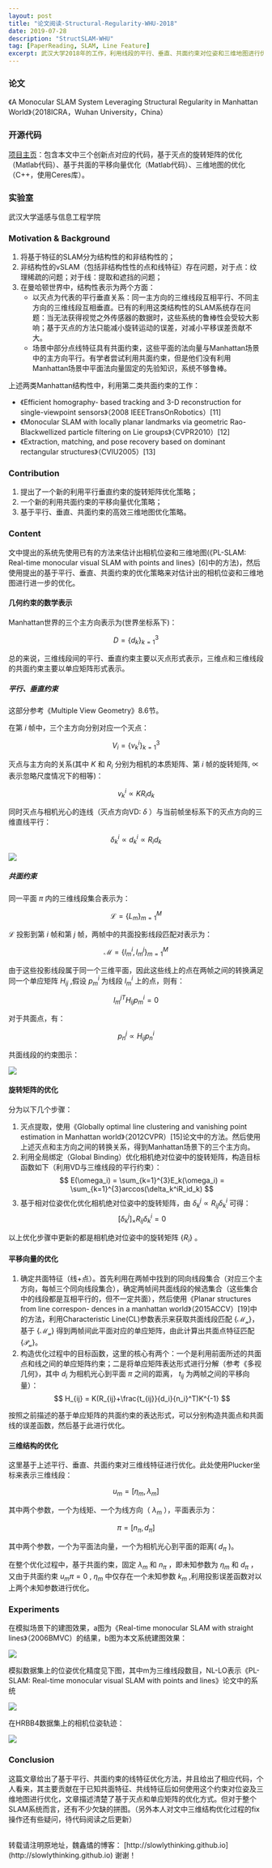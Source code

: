 ```yaml
---
layout: post
title: "论文阅读-Structural-Regularity-WHU-2018"
date: 2019-07-28
description: "StructSLAM-WHU"
tag: [PaperReading, SLAM, Line Feature]
excerpt: 武汉大学2018年的工作，利用线段的平行、垂直、共面约束对位姿和三维地图进行优化，基于单目非结构性的PL-SLAM，给出了matlab和c++的开源代码，有一定借鉴价值。
---
```


<script type="text/x-mathjax-config">
  MathJax.Hub.Config({
    tex2jax: {
      inlineMath: [ ['$','$'], ["\\(","\\)"] ],
      processEscapes: true
    }
  });
</script>
<script src="https://cdn.mathjax.org/mathjax/latest/MathJax.js?config=TeX-AMS-MML_HTMLorMML" type="text/javascript"></script>

### 论文

《A Monocular SLAM System Leveraging Structural Regularity in Manhattan World》（2018ICRA，Wuhan University，China）

### 开源代码

[项目主页](http://cvrs.whu.edu.cn/projects/Struct-PL-SLAM/)：包含本文中三个创新点对应的代码，基于灭点的旋转矩阵的优化（Matlab代码）、基于共面的平移向量优化（Matlab代码）、三维地图的优化（C++，使用Ceres库）。

### 实验室

武汉大学遥感与信息工程学院

### Motivation & Background

1. 将基于特征的SLAM分为结构性的和非结构性的；
2. 非结构性的vSLAM（包括非结构性性的点和线特征）存在问题，对于点：纹理稀疏的问题；对于线：提取和遮挡的问题；
3. 在曼哈顿世界中，结构性表示为两个方面：
    * 以灭点为代表的平行垂直关系：同一主方向的三维线段互相平行、不同主方向的三维线段互相垂直。已有的利用这类结构性的SLAM系统存在问题：当无法获得视觉之外传感器的数据时，这些系统的鲁棒性会受较大影响；基于灭点的方法只能减小旋转运动的误差，对减小平移误差贡献不大。
    * 场景中部分点线特征具有共面约束，这些平面的法向量与Manhattan场景中的主方向平行。有学者尝试利用共面约束，但是他们没有利用Manhattan场景中平面法向量固定的先验知识，系统不够鲁棒。

上述两类Manhattan结构性中，利用第二类共面约束的工作：

* 《Efficient homography- based tracking and 3-D reconstruction for single-viewpoint sensors》（2008 IEEETransOnRobotics）[11]
* 《Monocular SLAM with locally planar landmarks via geometric Rao-Blackwellized particle filtering on Lie groups》（CVPR2010）[12]
* 《Extraction, matching, and pose recovery based on dominant rectangular structures》（CVIU2005）[13]

### Contribution

1. 提出了一个新的利用平行垂直约束的旋转矩阵优化策略；
2. 一个新的利用共面约束的平移向量优化策略；
3. 基于平行、垂直、共面约束的高效三维地图优化策略。

### Content

文中提出的系统先使用已有的方法来估计出相机位姿和三维地图(《PL-SLAM: Real-time monocular visual SLAM with points and lines》[6]中的方法)，然后使用提出的基于平行、垂直、共面约束的优化策略来对估计出的相机位姿和三维地图进行进一步的优化。

#### 几何约束的数学表示

Manhattan世界的三个主方向表示为(世界坐标系下)：

$$
D=\{d_k\}_{k=1}^3
$$

总的来说，三维线段间的平行、垂直约束主要以灭点形式表示，三维点和三维线段的共面约束主要以单应矩阵形式表示。

##### 平行、垂直约束

这部分参考《Multiple View Geometry》8.6节。

在第 $i$ 帧中，三个主方向分别对应一个灭点：

$$
V_i=\{v_k^i\}_{k=1}^3
$$

灭点与主方向的关系(其中 $K$ 和 $R_i$ 分别为相机的本质矩阵、第 $i$ 帧的旋转矩阵, $\varpropto$ 表示忽略尺度情况下的相等)：

$$
v_k^i \varpropto KR_id_k
$$

同时灭点与相机光心的连线（灭点方向VD: $\delta$ ）与当前帧坐标系下的灭点方向的三维直线平行：

$$
\delta_k^i \varpropto d_k^i \varpropto R_id_k
$$

![](/images/posts/WHU-StructSLAM/VP.png)

##### 共面约束

同一平面 $\pi$ 内的三维线段集合表示为：

$$
\mathcal{L} = \{L_m\}_{m=1}^M
$$

$\mathcal{L}$ 投影到第 $i$ 帧和第 $j$ 帧，两帧中的共面投影线段匹配对表示为：

$$
\mathcal{M} = \{l_m^i,l_m^j\}_{m=1}^M
$$

由于这些投影线段属于同一个三维平面，因此这些线上的点在两帧之间的转换满足同一个单应矩阵 $H_{ij}$ ,假设 $p_m^i$ 为线段 $l_m^i$ 上的点，则有：

$$
{l_m^j}^TH_{ij}p_m^i = 0
$$

对于共面点，有：

$$
p_n^j \varpropto H_{ij}p_n^i
$$

共面线段的约束图示：

![](/images/posts/WHU-StructSLAM/coplane.png)

#### 旋转矩阵的优化

分为以下几个步骤：

1. 灭点提取，使用《Globally optimal line clustering and vanishing point estimation in Manhattan world》（2012CVPR）[15]论文中的方法。然后使用上述灭点和主方向之间的转换关系，得到Manhattan场景下的三个主方向。
2. 利用全局绑定（Global Binding）优化相机绝对位姿中的旋转矩阵，构造目标函数如下（利用VD与三维线段的平行约束）：
$$
E(\omega_i) = \sum_{k=1}^{3}E_k(\omega_i) = \sum_{k=1}^{3}arccos(\delta_k^iR_id_k)
$$
3. 基于相对位姿优化优化相机绝对位姿中的旋转矩阵，由 $\delta_k^j \varpropto R_{ij}\delta_k^i$ 可得：
$$
[\delta_k^j]_{\times}R_{ij}\delta_k^i = 0
$$

以上优化步骤中更新的都是相机绝对位姿中的旋转矩阵 $\{R_i\}$ 。

#### 平移向量的优化

1. 确定共面特征（线+点）。首先利用在两帧中找到的同向线段集合（对应三个主方向，每帧三个同向线段集合），确定两帧间共面线段的候选集合（这些集合中的线段都是互相平行的，但不一定共面），然后使用《Planar structures from line correspon- dences in a manhattan world》（2015ACCV）[19]中的方法，利用Characteristic Line(CL)参数表示来获取共面线段匹配 $\{\mathcal{M_u}\}$，基于 $\{\mathcal{M_u}\}$ 得到两帧间此平面对应的单应矩阵，由此计算出共面点特征匹配 $\{\mathcal{P_u}\}$。
2. 构造优化过程中的目标函数，这里的核心有两个：一个是利用前面所述的共面点和线之间的单应矩阵约束；二是将单应矩阵表达形式进行分解（参考《多视几何》，其中 $d_i$ 为相机光心到平面 $\pi$ 之间的距离， $t_{ij}$ 为两帧之间的平移向量）：
$$
H_{ij} = K(R_{ij}+\frac{t_{ij}}{d_i}{n_i}^T)K^{-1}
$$

按照之前描述的基于单应矩阵的共面约束的表达形式，可以分别构造共面点和共面线的误差函数，然后基于此进行优化。

#### 三维结构的优化

这里基于上述平行、垂直、共面约束对三维线特征进行优化。此处使用Plucker坐标来表示三维线段：

$$
u_m = [\eta_m,\lambda_m]
$$

其中两个参数，一个为线矩、一个为线方向（ $\lambda_m$ ），平面表示为：

$$
\pi = [n_{\pi},d_{\pi}]
$$

其中两个参数，一个为平面法向量，一个为相机光心到平面的距离( $d_{\pi}$ )。

在整个优化过程中，基于共面约束，固定 $\lambda_m$ 和 $n_{\pi}$ ，即未知参数为 $\eta_m$ 和 $d_{\pi}$ ，又由于共面约束 $u_m\pi = 0$ , $\eta_m$ 中仅存在一个未知参数 $k_m$ ,利用投影误差函数对以上两个未知参数进行优化。

### Experiments

在模拟场景下的建图效果，a图为《Real-time monocular SLAM with straight lines》（2006BMVC）的结果，b图为本文系统建图效果：

![](/images/posts/WHU-StructSLAM/exp1.png)

模拟数据集上的位姿优化精度见下图，其中m为三维线段数目，NL-LO表示《PL-SLAM: Real-time monocular visual SLAM with points and lines》论文中的系统

![](/images/posts/WHU-StructSLAM/exp2.png)

在HRBB4数据集上的相机位姿轨迹：

![](/images/posts/WHU-StructSLAM/exp3.png)

### Conclusion

这篇文章给出了基于平行、共面约束的线特征优化方法，并且给出了相应代码，个人看来，其主要贡献在于已知共面特征、共线特征后如何使用这个约束对位姿及三维地图进行优化，文章描述清楚了基于灭点和单应矩阵的优化方式。但对于整个SLAM系统而言，还有不少欠缺的拼图。（另外本人对文中三维结构优化过程的fix操作还有些疑问，待代码阅读之后更新）


<br>
转载请注明原地址，魏鑫燏的博客： [http://slowlythinking.github.io](http://slowlythinking.github.io) 谢谢！
